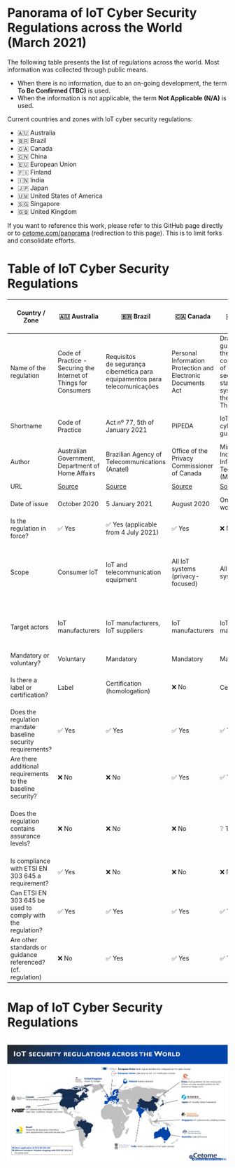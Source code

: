 # Panorama of IoT Cyber Security Regulations across the World (March 2021)
The following table presents the list of regulations across the world.
Most information was collected through public means.

- When there is no information, due to an on-going development, the term **To Be Confirmed (TBC)** is used.
- When the information is not applicable, the term **Not Applicable (N/A)** is used.

Current countries and zones with IoT cyber security regulations:
- 🇦🇺 Australia
- 🇧🇷 Brazil 
- 🇨🇦 Canada
- 🇨🇳 China
- 🇪🇺 European Union
- 🇫🇮 Finland
- 🇮🇳 India
- 🇯🇵 Japan
- 🇺🇲 United States of America
- 🇸🇬 Singapore
- 🇬🇧 United Kingdom

If you want to reference this work, please refer to this GitHub page directly or to [cetome.com/panorama](https://cetome.com/panorama) (redirection to this page).
This is to limit forks and consolidate efforts.

# Table of IoT Cyber Security Regulations

| Country / Zone                                               | 🇦🇺 Australia                                                                                                                                             | 🇧🇷 Brazil                                                                                                                                                                        | 🇨🇦 Canada                                                                                                                            | 🇨🇳 China                                                                                                                                                                      | 🇪🇺 European Union                                                                                                                                              | 🇪🇺 European Union                                                                                                                                              | 🇫🇮 Finland                                                            | 🇮🇳 India                                     | 🇯🇵 Japan                                                                                                                                          | 🇸🇬 Singapore                                                                        | 🇬🇧 United Kingdom                                                      | 🇺🇲 United States of America                                                                                                      | 🇺🇲 United States of America - California                                                                                                                                          | 🇺🇲 United States of America - Oregon                                                                                                     |
| ------------------------------------------------------------ | -------------------------------------------------------------------------------------------------------------------------------------------------------- | -------------------------------------------------------------------------------------------------------------------------------------------------------------------------------- | ------------------------------------------------------------------------------------------------------------------------------------ | ----------------------------------------------------------------------------------------------------------------------------------------------------------------------------- | ----------------------------------------------------------------------------------------------------------------------------------------------------------- | ----------------------------------------------------------------------------------------------------------------------------------------------------------- | ------------------------------------------------------------------ | ----------------------------------------- | ---------------------------------------------------------------------------------------------------------------------------------------------- | -------------------------------------------------------------------------------- | ------------------------------------------------------------------- | ---------------------------------------------------------------------------------------------------------------------------- | ----------------------------------------------------------------------------------------------------------------------------------------------------------------------------- | ------------------------------------------------------------------------------------------------------------------------------------ |
| Name of the regulation                                       | Code of Practice - Securing the Internet of Things for Consumers                                                                                         | Requisitos de segurança cibernética para equipamentos para telecomunicações                                                                                                      | Personal Information Protection and Electronic Documents Act                                                                         | Draft guidelines for the construction of basic security standard systems for the Internet of Things ('IoT')                                                                   | Regulation (EU) 2019/881                                                                                                                                    | Articles 3(3)(e) and (f) of the Radio Equipment Directive 2014/53/EU                                                                                        | Tietoturvamerkki                                                   | Public consultation on IoT cyber security | IoT Security Safety Framework                                                                                                                  | Cybersecurity labelling scheme                                                   | Proposals for regulating consumer smart product cyber security      | H.R. 1668 - IoT Cybersecurity Improvement Act of 2020                                                                        | Senate Bill No. 327 - Information privacy: connected devices                                                                                                                  | House Bill 2395                                                                                                                      |
| Shortname                                                    | Code of Practice                                                                                                                                         | Act nº 77, 5th of January 2021                                                                                                                                                   | PIPEDA                                                                                                                               | IoT cybersecurity guidelines                                                                                                                                                  | CyberSecurity act                                                                                                                                           | RED                                                                                                                                                         | Finnish Cybersecurity Label                                        | 🛑 N/A                                       | IoT-SSF                                                                                                                                        | CSL                                                                              | Secure by Design                                                    | IoT Cybersecurity Improvement Act of 2020                                                                                    | SB-327                                                                                                                                                                        | HB 2395                                                                                                                              |
| Author                                                       | Australian Government, Department of Home Affairs                                                                                                        | Brazilian Agency of Telecommunications (Anatel)                                                                                                                                  | Office of the Privacy Commissioner of Canada                                                                                         | Ministry of Industry and Information Technology (MIIT)                                                                                                                        | European Commission                                                                                                                                         | European Commission                                                                                                                                         | Finnish transport and communication agency (Traficom)              | 🛑 N/A                                       | Ministry of Economy, Trade and Industry (METI)                                                                                                 | Cyber Security Agency of Singapore (CSA)                                         | Department for Digital, Media, Culture and Science                  | Congress                                                                                                                     | California State Senate                                                                                                                                                       | Oregon House of Representatives                                                                                                      |
| URL                                                          | [Source](https://www.homeaffairs.gov.au/reports-and-pubs/files/code-of-practice.pdf) | [Source](https://www.anatel.gov.br/legislacao/atos-de-certificacao-de-produtos/2021/1505-ato-77) | [Source](https://www.priv.gc.ca/en/privacy-topics/technology/gd_iot_man/) | [Source](https://www.miit.gov.cn/gzcy/yjzj/art/2021/art_de99ecee64884ecda932604c32631b76.html) | [Source](https://ec.europa.eu/growth/sectors/electrical-engineering/red-directive_en) | [Source](https://ec.europa.eu/growth/sectors/electrical-engineering/red-directive_en) | [Source](https://tietoturvamerkki.fi/en/) | N/A                                       | [Source](https://www.meti.go.jp/policy/netsecurity/wg1/IoT-SSF_ver1.0_eng.pdf)              | [Source](https://www.csa.gov.sg/programmes/cybersecurity-labelling/about-cls) | [Source](https://www.congress.gov/bill/116th-congress/house-bill/1668) | [Source](https://leginfo.legislature.ca.gov/faces/billTextClient.xhtml?bill_id=201720180SB327) | [Source](https://olis.leg.state.or.us/liz/2019R1/Measures/Overview/HB2395) |
| Date of issue                                                | October 2020                                                                                                                                             | 5 January 2021                                                                                                                                                                   | August 2020                                                                                                                          | On-going work                                                                                                                                                                 | On-going work for IoT                                                                                                                                       | On-going work for cybersecurity                                                                                                                             | 2020                                                               | On-going work                             | 5 November 2020                                                                                                                                | October 2020                                                                     | On-going work                                                       | 12 April 2020                                                                                                                | 28 September 2018                                                                                                                                                             | 16 April 2019                                                                                                                        |
| Is the regulation in force?                                  | ✅ Yes                                                                                                                                                   | ✅ Yes (applicable from 4 July 2021)                                                                                                                                             | ✅ Yes                                                                                                                               | ❌ No                                                                                                                                                                         | ✅ Yes (not applicable to IoT yet)                                                                                                                             | ❌ No                                                                                                                                                          | ✅ Yes                                                                | ❌ No                                        | ✅ Yes                                                                                                                                            | ✅ Yes                                                                              | ❌ No                                                                  | ✅ Yes                                                                                                                          | ✅ Yes                                                                                                                                                                           | ✅ Yes                                                                                                                                  |
| Scope                                                        | Consumer IoT                                                                                                                                             | IoT and telecommunication equipment                                                                                                                                              | All IoT systems (privacy-focused)                                                                                                    | All IoT systems                                                                                                                                                               | All IoT systems                                                                                                                                             | Radio devices which are internet-connected, Toy devices, Wearable devices (❔ TBC)                                                                             | Consumer IoT                                                       | Consumer IoT                              | All IoT devices and systems                                                                                                                    | Consumer IoT                                                                     | Consumer IoT                                                        | All IoT devices and systems                                                                                                  | Consumer IoT                                                                                                                                                                  | Consumer IoT                                                                                                                         |
| Target actors                                                | IoT manufacturers                                                                                                                                        | IoT manufacturers, IoT suppliers                                                                                                                                                 | IoT manufacturers                                                                                                                    | IoT manufacturers                                                                                                                                                             | IoT manufacturers                                                                                                                                           | IoT manufacturers                                                                                                                                           | IoT manufacturers                                                  | IoT manufacturers                         | IoT manufacturers                                                                                                                              | IoT manufacturers, Consumers                                                     | IoT manufacturers (producers) and distributors                      | Federal agencies owning or controlling IoT devices and systems                                                               | IoT manufacturers                                                                                                                                                             | IoT manufacturers                                                                                                                    |
| Mandatory or voluntary?                                      | Voluntary                                                                                                                                                | Mandatory                                                                                                                                                                        | Mandatory                                                                                                                            | Mandatory                                                                                                                                                                     | Voluntary                                                                                                                                                   | Mandatory                                                                                                                                             | Voluntary                                                          | TBC                                       | Voluntary                                                                                                                                      | Voluntary                                                                        | Mandatory                                                           | Mandatory                                                                                                                    | Mandatory                                                                                                                                                                     | Mandatory                                                                                                                            |
| Is there a label or certification?                           | Label                                                                                                                                                    | Certification (homologation)                                                                                                                                                     | ❌ No                                                                                                                                | Certification                                                                                                                                                                 | Certification                                                                                                                                               | ❌ No                                                                                                                                                          | Label                                                              | Label                                     | ❌ No                                                                                                                                             | Label (levels 1 and 2), Certification (levels 3 and 4)                           | Label                                                               | ❌ No                                                                                                                           | ❌ No                                                                                                                                                                            | ❌ No                                                                                                                                   |
| Does the regulation mandate baseline security requirements?  | ✅ Yes                                                                                                                                                   | ✅ Yes                                                                                                                                                                           | ✅ Yes                                                                                                                               | ✅ Yes                                                                                                                                                                        | ✅ Yes                                                                                                                                                         | ✅ Yes                                                                                                                                                         | ✅ Yes                                                                | ❔ TBC                                       | ❌ No                                                                                                                                             | ✅ Yes                                                                              | ✅ Yes                                                                 | ✅ Yes                                                                                                                          | ✅ Yes                                                                                                                                                                           | ✅ Yes                                                                                                                                  |
| Are there additional requirements to the baseline security?  | ❌ No                                                                                                                                                    | ❌ No                                                                                                                                                                            | ✅ Yes                                                                                                                               | ✅ Yes                                                                                                                                                                        | ❌ No                                                                                                                                                          | ❌ No                                                                                                                                                          | ✅ Yes                                                                | ❔ TBC                                       | 🛑 N/A                                                                                                                                            | ✅ Yes                                                                              | ✅ Yes                                                                 | ✅ Yes                                                                                                                          | ❌ No                                                                                                                                                                            | ❌ No                                                                                                                                   |
| Does the regulation contains assurance levels?               | ❌ No                                                                                                                                                    | ❌ No                                                                                                                                                                            | ❌ No                                                                                                                                | ❔ TBC                                                                                                                                                                        | ✅ Yes                                                                                                                                                         | ❌ No                                                                                                                                                          | ✅ Yes                                                                | ❔ TBC                                       | 🛑 N/A                                                                                                                                            | ✅ Yes, 4 levels (self-assessment to third-party verification by an accredited lab) | ❌ No                                                            | ❌ No                                                                                                                           | ❌ No                                                                                                                                                                            | ❌ No                                                                                                                                   |
| Is compliance with ETSI EN 303 645 a requirement?            | ✅ Yes                                                                                                                                                   | ❌ No                                                                                                                                                                            | ❌ No                                                                                                                                | ❌ No                                                                                                                                                                         | ❔ TBC (very likely to be ✅ Yes)                                                                                                                                               | ❌ No                                                                                                                                                          | ✅ Yes                                                                | ❔ TBC                                       | ❌ No                                                                                                                                             | ✅ Yes                                                                              | ✅ Yes                                                                 | ❌ No                                                                                                                           | ❌ No                                                                                                                                                                            | ❌ No                                                                                                                                   |
| Can ETSI EN 303 645 be used to comply with the regulation?   | ✅ Yes                                                                                                                                                   | ✅ Yes                                                                                                                                                                           | ✅ Yes                                                                                                                               | ✅ Yes                                                                                                                                                                        | ✅ Yes                                                                                                                                                         | ✅ Yes                                                                                                                                                         | ✅ Yes                                                                | ✅ Yes                                       | ✅ Yes                                                                                                                                            | ✅ Yes                                                                              | ✅ Yes                                                                 | 🆗 Partially                                                                                                                    | ✅ Yes                                                                                                                                                                           | ✅ Yes                                                                                                                                  |
| Are other standards or guidance referenced? (cf. regulation) | ❌ No                                                                                                                                                    | ✅ Yes                                                                                                                                                                           | ✅ Yes                                                                                                                               | ✅ Yes                                                                                                                                                                        | ❌ No                                                                                                                                                          | ❌ No                                                                                                                                                          | ✅ Yes                                                                | ❔ TBC                                       | ✅ Yes                                                                                                                                            | ✅ Yes                                                                              | ❌ No                                                                  | ✅ Yes                                                                                                                          | ❌ No                                                                                                                                                                            | ❌ No                                                                                                                              |
# Map of IoT Cyber Security Regulations
![map](map.png)
